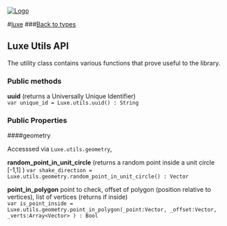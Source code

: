 
[![Logo](http://luxeengine.com/images/logo.png)](index.html)

#[luxe](index.html)
###[Back to types](types.html)

## Luxe Utils API

The utility class contains various functions that prove useful to the library.

### Public methods

**uuid** (returns a Universally Unique Identifier)   
`var unique_id = Luxe.utils.uuid() : String`

### Public Properties

####geometry

Accesssed via `Luxe.utils.geometry`,

**random\_point\_in\_unit\_circle** (returns a random point inside a unit circle [-1,1] )
`var shake_direction = Luxe.utils.geometry.random_point_in_unit_circle() : Vector`

**point\_in\_polygon** point to check, offset of polygon (position relative to vertices), list of vertices (returns if inside)   
`var is_point_inside = Luxe.utils.geometry.point_in_polygon(_point:Vector, _offset:Vector, _verts:Array<Vector> ) : Bool`

